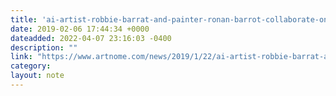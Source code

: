 ```yaml
---
title: 'ai-artist-robbie-barrat-and-painter-ronan-barrot-collaborate-on-infinite-skulls--artnome'
date: 2019-02-06 17:44:34 +0000
dateadded: 2022-04-07 23:16:03 -0400
description: ""
link: "https://www.artnome.com/news/2019/1/22/ai-artist-robbie-barrat-and-painter-ronan-barrot-collaborate-on-infinite-skulls"
category:
layout: note
---
```

